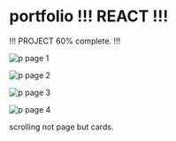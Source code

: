 # portfolio !!! REACT !!!

!!! PROJECT 60% complete. !!!

![p](https://github.com/OlegK10/portfolio/blob/main/images/p1.png)
page 1

![p](https://github.com/OlegK10/portfolio/blob/main/images/p2.png)
page 2

![p](https://github.com/OlegK10/portfolio/blob/main/images/p3.png)
page 3

![p](https://github.com/OlegK10/portfolio/blob/main/images/p4.png)
page 4

scrolling not page but cards. 

